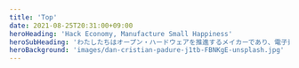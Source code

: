```yaml
---
title: 'Top'
date: 2021-08-25T20:31:00+09:00
heroHeading: 'Hack Economy, Manufacture Small Happiness'
heroSubHeading: 'わたしたちはオープン・ハードウェアを推進するメイカーであり、電子資産を積極的に運用するプロップファームです。'
heroBackground: 'images/dan-cristian-padure-j1tb-FBNKgE-unsplash.jpg'
---
```


